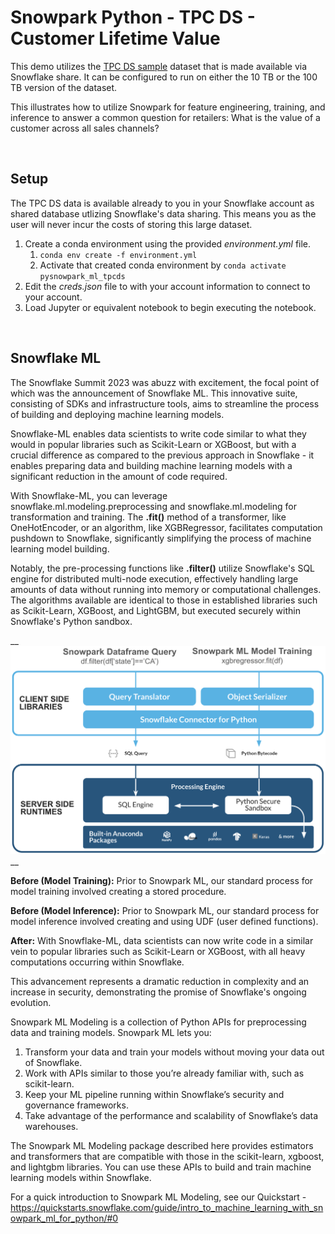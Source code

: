 # Snowpark Python - TPC DS  - Customer Lifetime Value

This demo utilizes the [TPC DS sample](https://docs.snowflake.com/en/user-guide/sample-data-tpcds.html) dataset that is made available via  Snowflake share. It can be configured to run on either the 10 TB or the 100 TB version of the dataset.

This illustrates how to utilize Snowpark for feature engineering, training, and inference to answer a common question for retailers: What is the value of a customer across all sales channels?

&nbsp;  
## Setup

The TPC DS data is available already to you in your Snowflake account as shared database utlizing Snowflake's data sharing. This means you as the user will never incur the costs of storing this large dataset.

 1. Create a conda environment using the provided *environment.yml* file.
    1. `conda env create -f environment.yml `
    2. Activate that created conda environment by `conda activate pysnowpark_ml_tpcds`
 2. Edit the *creds.json* file to with your account information to connect to your account.
 3. Load Jupyter or equivalent notebook to begin executing the notebook.

&nbsp;  
## Snowflake ML

The Snowflake Summit 2023 was abuzz with excitement, the focal point of which was the announcement of Snowflake ML. This innovative suite, consisting of SDKs and infrastructure tools, aims to streamline the process of building and deploying machine learning models.

Snowflake-ML enables data scientists to write code similar to what they would in popular libraries such as Scikit-Learn or XGBoost, but with a crucial difference as compared to the previous approach in Snowflake - it enables preparing data and building machine learning models with a significant reduction in the amount of code required.

With Snowflake-ML, you can leverage snowflake.ml.modeling.preprocessing and snowflake.ml.modeling for transformation and training. The **.fit()** method of a transformer, like OneHotEncoder, or an algorithm, like XGBRegressor, facilitates computation pushdown to Snowflake, significantly simplifying the process of machine learning model building.

Notably, the pre-processing functions like **.filter()** utilize Snowflake's SQL engine for distributed multi-node execution, effectively handling large amounts of data without running into memory or computational challenges. The algorithms available are identical to those in established libraries such as Scikit-Learn, XGBoost, and LightGBM, but executed securely within Snowflake's Python sandbox.  

__
![Snowflake ML Concept](./snowflakeml.png) 
__


**Before (Model Training):** Prior to Snowpark ML, our standard process for model training involved creating a stored procedure.

**Before (Model Inference):** Prior to Snowpark ML, our standard process for model inference involved creating and using UDF (user defined functions).

**After:** With Snowflake-ML, data scientists can now write code in a similar vein to popular libraries such as Scikit-Learn or XGBoost, with all heavy computations occurring within Snowflake.

This advancement represents a dramatic reduction in complexity and an increase in security, demonstrating the promise of Snowflake's ongoing evolution.

Snowpark ML Modeling is a collection of Python APIs for preprocessing data and training models. Snowpark ML lets you:
1. Transform your data and train your models without moving your data out of Snowflake.
2. Work with APIs similar to those you’re already familiar with, such as scikit-learn.
3. Keep your ML pipeline running within Snowflake’s security and governance frameworks.
4. Take advantage of the performance and scalability of Snowflake’s data warehouses.

The Snowpark ML Modeling package described here provides estimators and transformers that are compatible with those in the scikit-learn, xgboost, and lightgbm libraries. You can use these APIs to build and train machine learning models within Snowflake.

For a quick introduction to Snowpark ML Modeling, see our Quickstart -
https://quickstarts.snowflake.com/guide/intro_to_machine_learning_with_snowpark_ml_for_python/#0  

&nbsp; 